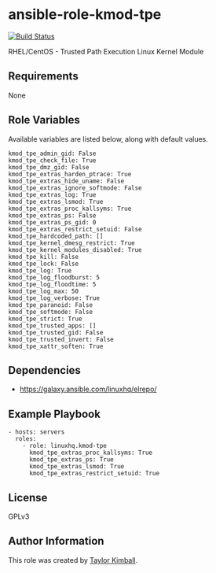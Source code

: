 # ansible-role-kmod-tpe

[![Build Status](https://travis-ci.org/linuxhq/ansible-role-kmod-tpe.svg?branch=master)](https://travis-ci.org/linuxhq/ansible-role-kmod-tpe)

RHEL/CentOS - Trusted Path Execution Linux Kernel Module

## Requirements

None

## Role Variables

Available variables are listed below, along with default values.

    kmod_tpe_admin_gid: False
    kmod_tpe_check_file: True
    kmod_tpe_dmz_gid: False
    kmod_tpe_extras_harden_ptrace: True
    kmod_tpe_extras_hide_uname: False
    kmod_tpe_extras_ignore_softmode: False
    kmod_tpe_extras_log: True
    kmod_tpe_extras_lsmod: True
    kmod_tpe_extras_proc_kallsyms: True
    kmod_tpe_extras_ps: False
    kmod_tpe_extras_ps_gid: 0
    kmod_tpe_extras_restrict_setuid: False
    kmod_tpe_hardcoded_path: []
    kmod_tpe_kernel_dmesg_restrict: True
    kmod_tpe_kernel_modules_disabled: True
    kmod_tpe_kill: False
    kmod_tpe_lock: False
    kmod_tpe_log: True
    kmod_tpe_log_floodburst: 5
    kmod_tpe_log_floodtime: 5
    kmod_tpe_log_max: 50
    kmod_tpe_log_verbose: True
    kmod_tpe_paranoid: False
    kmod_tpe_softmode: False
    kmod_tpe_strict: True
    kmod_tpe_trusted_apps: []
    kmod_tpe_trusted_gid: False
    kmod_tpe_trusted_invert: False
    kmod_tpe_xattr_soften: True

## Dependencies

 * https://galaxy.ansible.com/linuxhq/elrepo/

## Example Playbook

    - hosts: servers
      roles:
        - role: linuxhq.kmod-tpe
          kmod_tpe_extras_proc_kallsyms: True
          kmod_tpe_extras_ps: True
          kmod_tpe_extras_lsmod: True
          kmod_tpe_extras_restrict_setuid: True
          
## License

GPLv3

## Author Information

This role was created by [Taylor Kimball](http://www.linuxhq.org).
